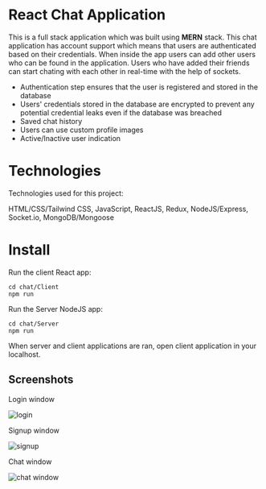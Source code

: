 # React Chat Application

This is a full stack application which was built using **MERN** stack.
This chat application has account support which means that users are authenticated based on their credentials.
When inside the app users can add other users who can be found in the application.
Users who have added their friends can start chating with each other in real-time with the help of sockets.

- Authentication step ensures that the user is registered and stored in the database
- Users' credentials stored in the database are encrypted to prevent any potential credential leaks even if the database was breached
- Saved chat history
- Users can use custom profile images
- Active/Inactive user indication

# Technologies

Technologies used for this project:

HTML/CSS/Tailwind CSS, JavaScript, ReactJS, Redux, NodeJS/Express, Socket.io, MongoDB/Mongoose

# Install

Run the client React app:
```
cd chat/Client
npm run
```

Run the Server NodeJS app:
```
cd chat/Server
npm run
```

When server and client applications are ran, open client application in your localhost.

## Screenshots

Login window

![login](./screenshots/Login.png)

Signup window

![signup](./screenshots/Signup.png)

Chat window

![chat window](./screenshots/chat_design.png)
